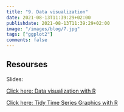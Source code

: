```yaml
---
title: "9. Data visualization"
date: 2021-08-13T11:39:29+02:00
publishdate: 2021-08-13T11:39:29+02:00
image: "/images/blog/7.jpg"
tags: ["ggplot2"]
comments: false
---
```


## Resourses

Slides: 

[Click here: Data visualization with R](/slides/9ggplot/9_Data_visualization.html)

[Click here: Tidy Time Series Graphics with R](/slides/12tsplot/10_TS_graphics.html)
